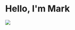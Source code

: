 # Hello, I'm Mark
<a href="www.linkedin.com/in/mlewin"><img src="https://img.shields.io/badge/-LinkedIn-0072b1?&style=for-the-badge&logo=linkedin&logoColor=white" /></a>
